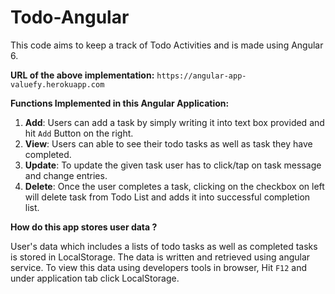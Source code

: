 # Todo-Angular
This code aims to keep a track of Todo Activities and is made using Angular 6.

**URL of the above implementation:** `https://angular-app-valuefy.herokuapp.com`

**Functions Implemented in this Angular Application:**

1) **Add**: Users can add a task by simply writing it into text box provided and hit `Add` Button on the right.
2) **View**: Users can able to see their todo tasks as well as task they have completed.
3) **Update**: To update the given task user has to click/tap on task message and change entries.
4) **Delete**: Once the user completes a task, clicking on the checkbox on left will delete task from Todo List and adds it into successful completion list.

**How do this app stores user data ?**

User's data which includes a lists of todo tasks as well as completed tasks is stored in LocalStorage. The data is written and retrieved using angular service. To view this data using developers tools in browser, Hit `F12` and under application tab click LocalStorage.

